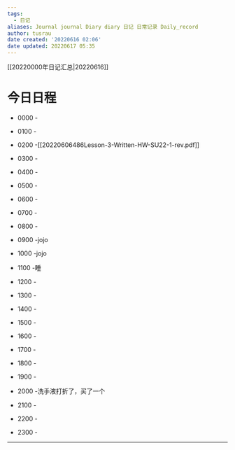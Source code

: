 ```yaml
---
tags:
  - 日记
aliases: Journal journal Diary diary 日记 日常记录 Daily_record
author: tusrau
date created: '20220616 02:06'
date updated: 20220617 05:35
---
```


[[20220000年日记汇总|20220616]]

# 今日日程

- 0000 -
- 0100 -
- 0200 -[[20220606486Lesson-3-Written-HW-SU22-1-rev.pdf]]
- 0300 -
- 0400 -
- 0500 -
- 0600 -
- 0700 -
- 0800 -

- 0900 -jojo
- 1000 -jojo
- 1100 -睡
- 1200 -
- 1300 -
- 1400 -
- 1500 -
- 1600 -
- 1700 -
- 1800 -

- 1900 -
- 2000 -洗手液打折了，买了一个
- 2100 -
- 2200 -
- 2300 -

---
